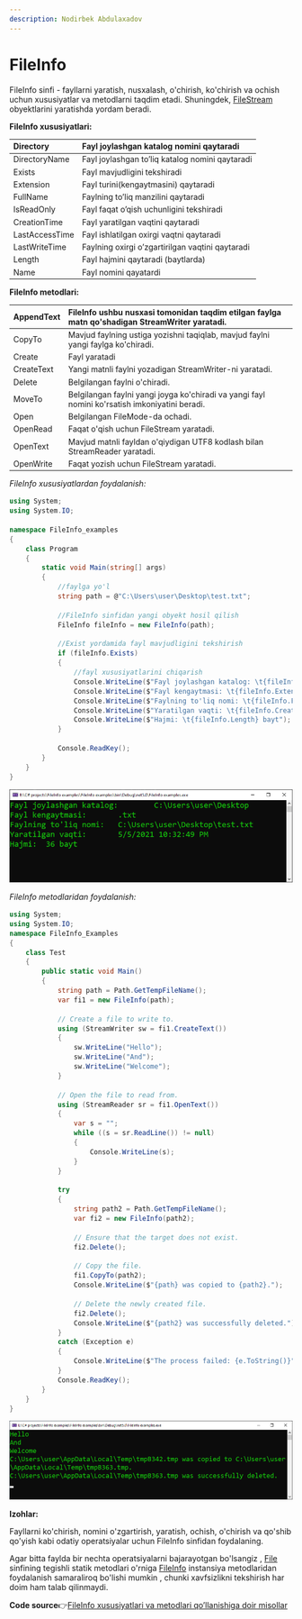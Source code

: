 ```yaml
---
description: Nodirbek Abdulaxadov
---
```


# FileInfo

FileInfo sinfi - fayllarni yaratish, nusxalash, o'chirish, ko'chirish va ochish uchun xususiyatlar va metodlarni taqdim etadi. Shuningdek, [FileStream](https://docs.microsoft.com/en-us/dotnet/api/system.io.filestream?view=net-5.0) obyektlarini yaratishda yordam beradi.

**FileInfo xususiyatlari:**

| Directory | Fayl joylashgan katalog nomini qaytaradi |
| :--- | :--- |
| DirectoryName | Fayl joylashgan to’liq katalog nomini qaytaradi |
| Exists | Fayl mavjudligini tekshiradi |
| Extension | Fayl turini\(kengaytmasini\) qaytaradi |
| FullName | Faylning to’liq manzilini qaytaradi |
| IsReadOnly | Fayl faqat o’qish uchunligini tekshiradi |
| CreationTime | Fayl yaratilgan vaqtini qaytaradi |
| LastAccessTime | Fayl ishlatilgan oxirgi vaqtni qaytaradi |
| LastWriteTime | Faylning oxirgi o’zgartirilgan vaqtini qaytaradi |
| Length | Fayl hajmini qaytaradi \(baytlarda\) |
| Name | Fayl nomini qayatardi |

**FileInfo metodlari:**

| AppendText | FileInfo ushbu nusxasi tomonidan taqdim etilgan faylga matn qo'shadigan StreamWriter yaratadi. |
| :--- | :--- |
| CopyTo | Mavjud faylning ustiga yozishni taqiqlab, mavjud faylni yangi faylga ko'chiradi. |
| Create | Fayl yaratadi |
| CreateText | Yangi matnli faylni yozadigan StreamWriter-ni yaratadi. |
| Delete | Belgilangan faylni o'chiradi. |
| MoveTo | Belgilangan faylni yangi joyga ko'chiradi va yangi fayl nomini ko'rsatish imkoniyatini beradi. |
| Open | Belgilangan FileMode-da ochadi. |
| OpenRead | Faqat o'qish uchun FileStream yaratadi. |
| OpenText | Mavjud matnli fayldan o'qiydigan UTF8 kodlash bilan StreamReader yaratadi. |
| OpenWrite | Faqat yozish uchun FileStream yaratadi. |

_FileInfo xususiyatlardan foydalanish:_

```csharp
using System;
using System.IO;

namespace FileInfo_examples
{
    class Program
    {
        static void Main(string[] args)
        {
            //faylga yo'l
            string path = @"C:\Users\user\Desktop\test.txt";

            //FileInfo sinfidan yangi obyekt hosil qilish
            FileInfo fileInfo = new FileInfo(path);

            //Exist yordamida fayl mavjudligini tekshirish
            if (fileInfo.Exists)
            {
                //fayl xususiyatlarini chiqarish
                Console.WriteLine($"Fayl joylashgan katalog: \t{fileInfo.Directory}");
                Console.WriteLine($"Fayl kengaytmasi: \t{fileInfo.Extension}");
                Console.WriteLine($"Faylning to'liq nomi: \t{fileInfo.FullName}");
                Console.WriteLine($"Yaratilgan vaqti: \t{fileInfo.CreationTime}");
                Console.WriteLine($"Hajmi: \t{fileInfo.Length} bayt");
            }

            Console.ReadKey();
        }
    }
}
```

![](../../../../.gitbook/assets/image%20%2824%29.png)

_FileInfo metodlaridan foydalanish:_

```csharp
using System;
using System.IO;
namespace FileInfo_Examples
{
    class Test
    {
        public static void Main()
        {
            string path = Path.GetTempFileName();
            var fi1 = new FileInfo(path);

            // Create a file to write to.
            using (StreamWriter sw = fi1.CreateText())
            {
                sw.WriteLine("Hello");
                sw.WriteLine("And");
                sw.WriteLine("Welcome");
            }

            // Open the file to read from.
            using (StreamReader sr = fi1.OpenText())
            {
                var s = "";
                while ((s = sr.ReadLine()) != null)
                {
                    Console.WriteLine(s);
                }
            }

            try
            {
                string path2 = Path.GetTempFileName();
                var fi2 = new FileInfo(path2);

                // Ensure that the target does not exist.
                fi2.Delete();

                // Copy the file.
                fi1.CopyTo(path2);
                Console.WriteLine($"{path} was copied to {path2}.");

                // Delete the newly created file.
                fi2.Delete();
                Console.WriteLine($"{path2} was successfully deleted.");
            }
            catch (Exception e)
            {
                Console.WriteLine($"The process failed: {e.ToString()}");
            }
            Console.ReadKey();
        }
    }
}
```

![](../../../../.gitbook/assets/image%20%2883%29.png)

**Izohlar:**

Fayllarni ko'chirish, nomini o'zgartirish, yaratish, ochish, o'chirish va qo'shib qo'yish kabi odatiy operatsiyalar uchun FileInfo sinfidan foydalaning.

Agar bitta faylda bir nechta operatsiyalarni bajarayotgan bo'lsangiz , [File](https://docs.microsoft.com/en-us/dotnet/api/system.io.file?view=net-5.0) sinfining tegishli statik metodlari o'rniga [FileInfo](https://docs.microsoft.com/en-us/dotnet/api/system.io.fileinfo?view=net-5.0) instansiya metodlaridan foydalanish samaraliroq bo'lishi mumkin , chunki xavfsizlikni tekshirish har doim ham talab qilinmaydi.

**Code source**👉[FileInfo xususiyatlari va metodlari qo’llanishiga doir misollar](https://github.com/Nodirbek-Abdulaxadov/FileInfo-examples)

